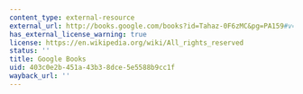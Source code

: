 ```yaml
---
content_type: external-resource
external_url: http://books.google.com/books?id=Tahaz-0F6zMC&pg=PA159#v=onepage
has_external_license_warning: true
license: https://en.wikipedia.org/wiki/All_rights_reserved
status: ''
title: Google Books
uid: 403c0e2b-451a-43b3-8dce-5e5588b9cc1f
wayback_url: ''
---
```

